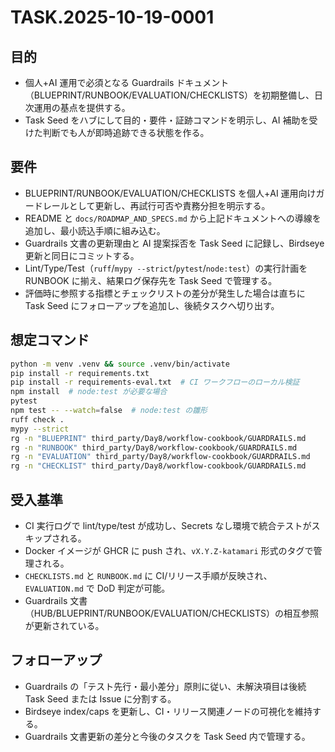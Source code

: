 # TASK.2025-10-19-0001

## 目的
- 個人+AI 運用で必須となる Guardrails ドキュメント（BLUEPRINT/RUNBOOK/EVALUATION/CHECKLISTS）を初期整備し、日次運用の基点を提供する。
- Task Seed をハブにして目的・要件・証跡コマンドを明示し、AI 補助を受けた判断でも人が即時追跡できる状態を作る。

## 要件
- BLUEPRINT/RUNBOOK/EVALUATION/CHECKLISTS を個人+AI 運用向けガードレールとして更新し、再試行可否や責務分担を明示する。
- README と `docs/ROADMAP_AND_SPECS.md` から上記ドキュメントへの導線を追加し、最小読込手順に組み込む。
- Guardrails 文書の更新理由と AI 提案採否を Task Seed に記録し、Birdseye 更新と同日にコミットする。
- Lint/Type/Test（`ruff`/`mypy --strict`/`pytest`/`node:test`）の実行計画を RUNBOOK に揃え、結果ログ保存先を Task Seed で管理する。
- 評価時に参照する指標とチェックリストの差分が発生した場合は直ちに Task Seed にフォローアップを追加し、後続タスクへ切り出す。

## 想定コマンド
```bash
python -m venv .venv && source .venv/bin/activate
pip install -r requirements.txt
pip install -r requirements-eval.txt  # CI ワークフローのローカル検証
npm install  # node:test が必要な場合
pytest
npm test -- --watch=false  # node:test の雛形
ruff check .
mypy --strict
rg -n "BLUEPRINT" third_party/Day8/workflow-cookbook/GUARDRAILS.md
rg -n "RUNBOOK" third_party/Day8/workflow-cookbook/GUARDRAILS.md
rg -n "EVALUATION" third_party/Day8/workflow-cookbook/GUARDRAILS.md
rg -n "CHECKLIST" third_party/Day8/workflow-cookbook/GUARDRAILS.md
```

## 受入基準
- CI 実行ログで lint/type/test が成功し、Secrets なし環境で統合テストがスキップされる。
- Docker イメージが GHCR に push され、`vX.Y.Z-katamari` 形式のタグで管理される。
- `CHECKLISTS.md` と `RUNBOOK.md` に CI/リリース手順が反映され、`EVALUATION.md` で DoD 判定が可能。
- Guardrails 文書（HUB/BLUEPRINT/RUNBOOK/EVALUATION/CHECKLISTS）の相互参照が更新されている。

## フォローアップ
- Guardrails の「テスト先行・最小差分」原則に従い、未解決項目は後続 Task Seed または Issue に分割する。
- Birdseye index/caps を更新し、CI・リリース関連ノードの可視化を維持する。
- Guardrails 文書更新の差分と今後のタスクを Task Seed 内で管理する。
